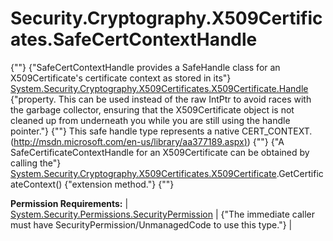 # Security.Cryptography.X509Certificates.SafeCertContextHandle

{""} 
{"SafeCertContextHandle provides a SafeHandle class for an X509Certificate's certificate context as stored in its"} [System.Security.Cryptography.X509Certificates.X509Certificate.Handle](http://msdn.microsoft.com/en-us/library/system.security.cryptography.x509certificates.x509certificate.handle.aspx) {"property. This can be used instead of the raw IntPtr to avoid races with the garbage collector, ensuring that the X509Certificate object is not cleaned up from underneath you while you are still using the handle pointer."} 
 {""} 
This safe handle type represents a native CERT_CONTEXT. ([http://msdn.microsoft.com/en-us/library/aa377189.aspx)](http://msdn.microsoft.com/en-us/library/aa377189.aspx)) 
 {""} 
{"A SafeCertificateContextHandle for an X509Certificate can be obtained by calling the"} [System.Security.Cryptography.X509Certificates.X509Certificate](System.Security.Cryptography.X509Certificates.X509Certificate).GetCertificateContext() {"extension method."} 
 {""} 

**Permission Requirements:**
| [System.Security.Permissions.SecurityPermission](http://msdn.microsoft.com/en-us/library/system.security.permissions.securitypermission.aspx) | {"The immediate caller must have SecurityPermission/UnmanagedCode to use this type."}  |

